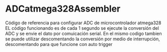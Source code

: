 # ADCatmega328Assembler
Código de referencia para configurar ADC de microcontrolador atmega328
EL código funcionando es de cada 1 segundo se ejecute la conversión del ADC y se envie el dato por comuicación serial.
En el mismo codigo tambien se puede utilizar descomentando la conversión por medio de interrupción, descomentando para que funcione con auto trigger
